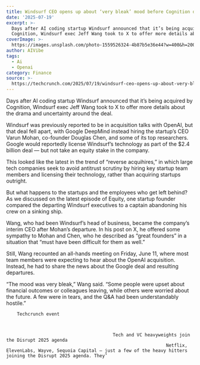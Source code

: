 ```yaml
---
title: Windsurf CEO opens up about ‘very bleak’ mood before Cognition deal
date: '2025-07-19'
excerpt: >-
  Days after AI coding startup Windsurf announced that it’s being acquired by
  Cognition, Windsurf exec Jeff Wang took to X to offer more details about t...
coverImage: >-
  https://images.unsplash.com/photo-1559526324-4b87b5e36e44?w=400&h=200&fit=crop&auto=format
author: AIVibe
tags:
  - Ai
  - Openai
category: Finance
source: >-
  https://techcrunch.com/2025/07/19/windsurf-ceo-opens-up-about-very-bleak-mood-before-cognition-deal/
---
```

Days after AI coding startup Windsurf announced that it’s being acquired by Cognition, Windsurf exec Jeff Wang took to X to offer more details about the drama and uncertainty around the deal.

Windsurf was previously reported to be in acquisition talks with OpenAI, but that deal fell apart, with Google DeepMind instead hiring the startup’s CEO Varun Mohan, co-founder Douglas Chen, and some of its top researchers. Google would reportedly license Windsurf’s technology as part of the $2.4 billion deal — but not take an equity stake in the company.


	
	




	
	



This looked like the latest in the trend of “reverse acquihires,” in which large tech companies seek to avoid antitrust scrutiny by hiring key startup team members and licensing their technology, rather than acquiring startups outright.

But what happens to the startups and the employees who get left behind? As we discussed on the latest episode of Equity, one startup founder compared the departing Windsurf executives to a captain abandoning his crew on a sinking ship. 

Wang, who had been Windsurf’s head of business, became the company’s interim CEO after Mohan’s departure. In his post on X, he offered some sympathy to Mohan and Chen, who he described as “great founders” in a situation that “must have been difficult for them as well.” 

Still, Wang recounted an all-hands meeting on Friday, June 11, where most team members were expecting to hear about the OpenAI acquisition. Instead, he had to share the news about the Google deal and resulting departures.

“The mood was very bleak,” Wang said. “Some people were upset about financial outcomes or colleagues leaving, while others were worried about the future. A few were in tears, and the Q&A had been understandably hostile.”

	
		
					
		Techcrunch event
		
			
				
											Tech and VC heavyweights join the Disrupt 2025 agenda
																Netflix, ElevenLabs, Wayve, Sequoia Capital — just a few of the heavy hitters joining the Disrupt 2025 agenda. They’
